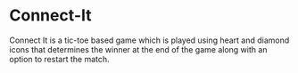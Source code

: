 # Connect-It
Connect It is a tic-toe based game which is played using heart and diamond icons that determines the winner at the end of the game along with an option to restart the match.
